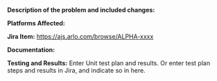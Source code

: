 
**Description of the problem and included changes:**

**Platforms Affected:**

**Jira Item:**
https://ajs.arlo.com/browse/ALPHA-xxxx

**Documentation:**
<link to API, or architecture document in Confluence, if applicable>

**Testing and Results:**
Enter Unit test plan and results. Or enter test plan steps and results in Jira, and indicate so in here. 
